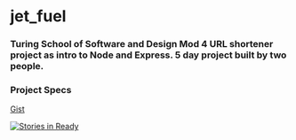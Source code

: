 # jet_fuel
### Turing School of Software and Design Mod 4 URL shortener project as intro to Node and Express. 5 day project built by two people.

### Project Specs
[Gist](http://frontend.turing.io/projects/jet-fuel.html) 

[![Stories in Ready](https://badge.waffle.io/lauraturk/jet_fuel.png?label=ready&title=Ready)](http://waffle.io/lauraturk/jet_fuel)
